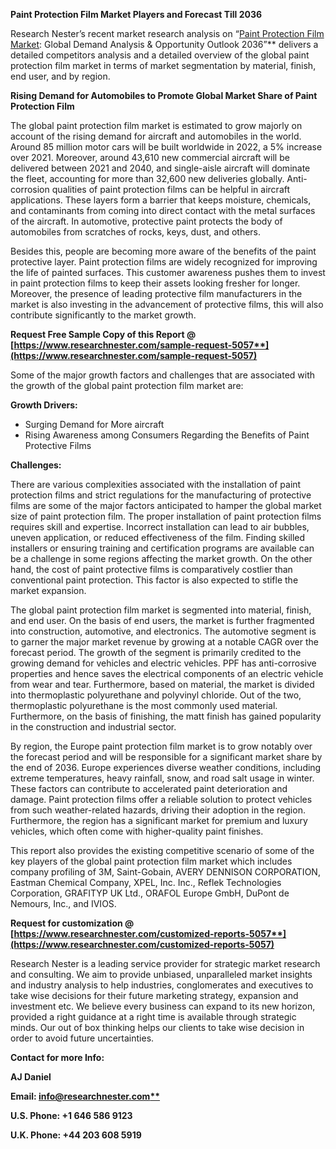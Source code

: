 ﻿**Paint Protection Film Market Players and Forecast Till 2036**

Research Nester’s recent market research analysis on “[Paint Protection Film Market](https://www.researchnester.com/reports/paint-protection-film-market/5057): Global Demand Analysis & Opportunity Outlook 2036”** delivers a detailed competitors analysis and a detailed overview of the global paint protection film market in terms of market segmentation by material, finish, end user, and by region.

**Rising Demand for Automobiles to Promote Global Market Share of Paint Protection Film**

The global paint protection film market is estimated to grow majorly on account of the rising demand for aircraft and automobiles in the world. Around 85 million motor cars will be built worldwide in 2022, a 5% increase over 2021. Moreover, around 43,610 new commercial aircraft will be delivered between 2021 and 2040, and single-aisle aircraft will dominate the fleet, accounting for more than 32,600 new deliveries globally. Anti-corrosion qualities of paint protection films can be helpful in aircraft applications. These layers form a barrier that keeps moisture, chemicals, and contaminants from coming into direct contact with the metal surfaces of the aircraft. In automotive, protective paint protects the body of automobiles from scratches of rocks, keys, dust, and others.

Besides this, people are becoming more aware of the benefits of the paint protective layer. Paint protection films are widely recognized for improving the life of painted surfaces. This customer awareness pushes them to invest in paint protection films to keep their assets looking fresher for longer. Moreover, the presence of leading protective film manufacturers in the market is also investing in the advancement of protective films, this will also contribute significantly to the market growth. 

**Request Free Sample Copy of this Report @ [https://www.researchnester.com/sample-request-5057**](https://www.researchnester.com/sample-request-5057)**

Some of the major growth factors and challenges that are associated with the growth of the global paint protection film market are:

**Growth Drivers:**

- Surging Demand for More aircraft
- Rising Awareness among Consumers Regarding the Benefits of Paint Protective Films 

**Challenges:**

There are various complexities associated with the installation of paint protection films and strict regulations for the manufacturing of protective films are some of the major factors anticipated to hamper the global market size of paint protection film. The proper installation of paint protection films requires skill and expertise. Incorrect installation can lead to air bubbles, uneven application, or reduced effectiveness of the film. Finding skilled installers or ensuring training and certification programs are available can be a challenge in some regions affecting the market growth. On the other hand, the cost of paint protective films is comparatively costlier than conventional paint protection. This factor is also expected to stifle the market expansion. 

The global paint protection film market is segmented into material, finish, and end user. On the basis of end users, the market is further fragmented into construction, automotive, and electronics. The automotive segment is to garner the major market revenue by growing at a notable CAGR over the forecast period. The growth of the segment is primarily credited to the growing demand for vehicles and electric vehicles. PPF has anti-corrosive properties and hence saves the electrical components of an electric vehicle from wear and tear. Furthermore, based on material, the market is divided into thermoplastic polyurethane and polyvinyl chloride. Out of the two, thermoplastic polyurethane is the most commonly used material. Furthermore, on the basis of finishing, the matt finish has gained popularity in the construction and industrial sector. 

By region, the Europe paint protection film market is to grow notably over the forecast period and will be responsible for a significant market share by the end of 2036. Europe experiences diverse weather conditions, including extreme temperatures, heavy rainfall, snow, and road salt usage in winter. These factors can contribute to accelerated paint deterioration and damage. Paint protection films offer a reliable solution to protect vehicles from such weather-related hazards, driving their adoption in the region. Furthermore, the region has a significant market for premium and luxury vehicles, which often come with higher-quality paint finishes. 

This report also provides the existing competitive scenario of some of the key players of the global paint protection film market which includes company profiling of 3M, Saint-Gobain, AVERY DENNISON CORPORATION, Eastman Chemical Company, XPEL, Inc. Inc., Reflek Technologies Corporation, GRAFITYP UK Ltd., ORAFOL Europe GmbH, DuPont de Nemours, Inc., and IVIOS. 

**Request for customization @ [https://www.researchnester.com/customized-reports-5057**](https://www.researchnester.com/customized-reports-5057)**

Research Nester is a leading service provider for strategic market research and consulting. We aim to provide unbiased, unparalleled market insights and industry analysis to help industries, conglomerates and executives to take wise decisions for their future marketing strategy, expansion and investment etc. We believe every business can expand to its new horizon, provided a right guidance at a right time is available through strategic minds. Our out of box thinking helps our clients to take wise decision in order to avoid future uncertainties.

**Contact for more Info:**

**AJ Daniel**

**Email: [info@researchnester.com**](mailto:info@researchnester.com)**

**U.S. Phone: +1 646 586 9123** 

**U.K. Phone: +44 203 608 5919**

